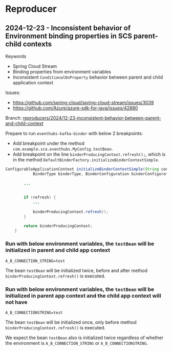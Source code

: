 # Reproducer 

## 2024-12-23 - Inconsistent behavior of Environment binding properties in SCS parent-child contexts

Keywords
- Spring Cloud Stream
- Binding properties from environment variables
- Inconsistent `ConditionalOnProperty` behavior between parent and child application context 

Issues:
- https://github.com/spring-cloud/spring-cloud-stream/issues/3039
- https://github.com/Azure/azure-sdk-for-java/issues/42880

Branch: [reproducers/2024/12-23-inconsistent-behavior-between-parent-and-child-context](https://github.com/moarychan/reproducers/tree/reproducers/2024/12-23-inconsistent-behavior-between-parent-and-child-context)

Prepare to run `eventhubs-kafka-binder` with below 2 breakpoints:

- Add breakpoint under the method `com.example.sca.eventhubs.MyConfig.testBean`.
- Add breakpoint on the line `binderProducingContext.refresh();`, which is in the method `DefaultBinderFactory.initializeBinderContextSimple`.

```java
ConfigurableApplicationContext initializeBinderContextSimple(String configurationName, Map<String, Object> binderProperties,
			BinderType binderType, BinderConfiguration binderConfiguration, boolean refresh) {
        
        ...
        

		if (refresh) {
            ...
            
			binderProducingContext.refresh();
		}

		return binderProducingContext;
	}
```

### Run with below environment variables, the `testBean` will be initialized in parent and child app context


```properties
A_B_CONNECTION_STRING=test
```

The bean `testBean` will be initialized twice, before and after method `binderProducingContext.refresh()` is executed.

### Run with below environment variables, the `testBean` will be initialized in parent app context and the child app context will not have


```properties
A_B_CONNECTIONSTRING=test
```

The bean `testBean` will be initialized once, only before method `binderProducingContext.refresh()` is executed. 

We expect the bean `testBean` also is initialized twice regardless of whether the environment is `A_B_CONNECTION_STRING` or `A_B_CONNECTIONSTRING`.

